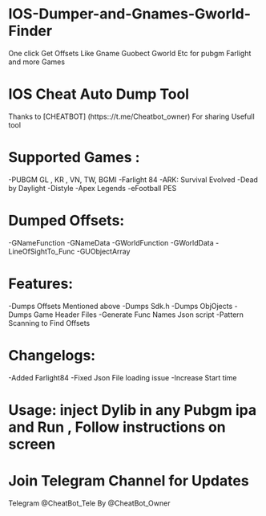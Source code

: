 # IOS-Dumper-and-Gnames-Gworld-Finder
One click Get Offsets Like Gname Guobect Gworld Etc for pubgm Farlight and more Games

# IOS Cheat Auto Dump Tool
Thanks to [CHEATBOT] (https:://t.me/Cheatbot_owner) For sharing Usefull tool

# Supported Games : 
-PUBGM GL , KR , VN, TW, BGMI
-Farlight 84
-ARK: Survival Evolved
-Dead by Daylight
-Distyle
-Apex Legends
-eFootball PES

# Dumped Offsets:
-GNameFunction
-GNameData
-GWorldFunction
-GWorldData
-LineOfSightTo_Func
-GUObjectArray

# Features:
-Dumps Offsets Mentioned above
-Dumps Sdk.h
-Dumps ObjOjects
-Dumps Game Header Files
-Generate Func Names Json script
-Pattern Scanning to Find Offsets

# Changelogs:
-Added Farlight84
-Fixed Json File loading issue
-Increase Start time

# Usage: inject Dylib in any Pubgm ipa and Run , Follow instructions on screen

# Join Telegram Channel for Updates
Telegram @CheatBot_Tele
By @CheatBot_Owner
